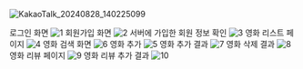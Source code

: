 ![KakaoTalk_20240828_140225099](https://github.com/user-attachments/assets/1450ac3c-aa11-4e9e-84b9-102374793c33)

로그인 화면 
![1](https://github.com/user-attachments/assets/7043558c-ea2f-4bb6-af0c-2c553acb02af)
회원가입 화면
![2](https://github.com/user-attachments/assets/1d4d533f-34c1-4c3e-b8ae-8017a73bc3c9)
서버에 가입한 회원 정보 확인
![3](https://github.com/user-attachments/assets/4062099e-9e0b-490a-b867-b04ca7a1733b)
영화 리스트 페이지
![4](https://github.com/user-attachments/assets/90f8b1fd-e3d0-4eaa-a163-c84f5f918cd6)
영화 검색 화면
![6](https://github.com/user-attachments/assets/e50eda45-8182-475a-9910-a0f2cde7e548)
영화 추가
![5](https://github.com/user-attachments/assets/79d305fb-da7a-4942-8050-d73c91521cd7)
영화 추가 결과 
![7](https://github.com/user-attachments/assets/e04e8063-33e8-4a85-9077-32b617d0c240)
영화 삭제 결과
![8](https://github.com/user-attachments/assets/c0341c8b-33bf-4f2a-9f54-606a1a7ad830)
영화 리뷰 페이지
![9](https://github.com/user-attachments/assets/bed7e6b0-c179-4424-9f1e-296bcbb59a4e)
영화 리뷰 추가 결과
![10](https://github.com/user-attachments/assets/8d1ccf62-c05e-4d4e-81a4-bd773b1df213)



